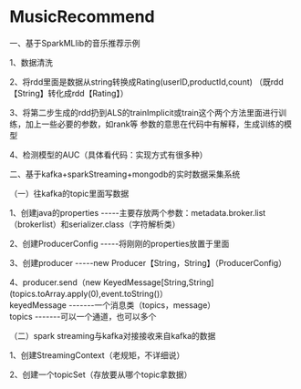 # MusicRecommend
一、基于SparkMLlib的音乐推荐示例

1、数据清洗

2、将rdd里面是数据从string转换成Rating(userID,productId,count)
  （既rdd【String】转化成rdd【Rating】）

3、将第二步生成的rdd扔到ALS的trainImplicit或train这个两个方法里面进行训练，加上一些必要的参数，如rank等
  参数的意思在代码中有解释，生成训练的模型
  
4、检测模型的AUC（具体看代码：实现方式有很多种）

二、基于kafka+sparkStreaming+mongodb的实时数据采集系统

（一）往kafka的topic里面写数据

1、创建java的properties -----主要存放两个参数：metadata.broker.list（brokerlist）和serializer.class（字符解析类）

2、创建ProducerConfig  -----将刚刚的properties放置于里面

3、创建producer -----new Producer【String，String】（ProducerConfig）

4、producer.send（new KeyedMessage[String,String](topics.toArray.apply(0),event.toString()）<br>
   keyedMessage -------一个消息类（topics，message）<br>
   topics       -------可以一个通道，也可以多个<br>
   
（二）spark streaming与kafka对接接收来自kafka的数据

1、创建StreamingContext（老规矩，不详细说）

2、创建一个topicSet（存放要从哪个topic拿数据）




